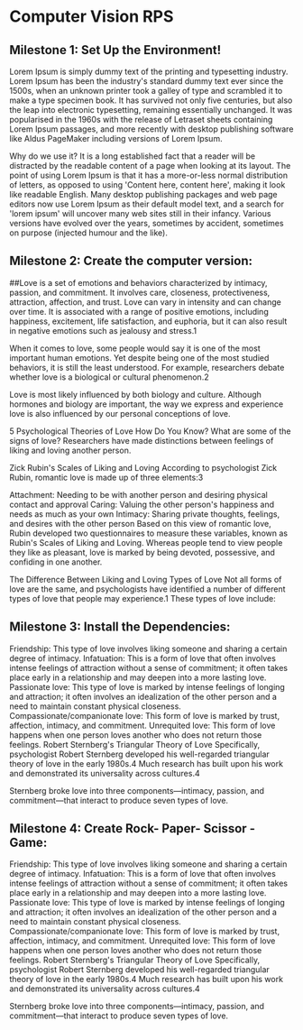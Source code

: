 # Computer Vision RPS
## Milestone 1: Set Up the Environment!
Lorem Ipsum is simply dummy text of the printing and typesetting industry. Lorem Ipsum has been the industry's standard dummy text ever since the 1500s, when an unknown printer took a galley of type and scrambled it to make a type specimen book. It has survived not only five centuries, but also the leap into electronic typesetting, remaining essentially unchanged. It was popularised in the 1960s with the release of Letraset sheets containing Lorem Ipsum passages, and more recently with desktop publishing software like Aldus PageMaker including versions of Lorem Ipsum.

Why do we use it?
It is a long established fact that a reader will be distracted by the readable content of a page when looking at its layout. The point of using Lorem Ipsum is that it has a more-or-less normal distribution of letters, as opposed to using 'Content here, content here', making it look like readable English. Many desktop publishing packages and web page editors now use Lorem Ipsum as their default model text, and a search for 'lorem ipsum' will uncover many web sites still in their infancy. Various versions have evolved over the years, sometimes by accident, sometimes on purpose (injected humour and the like).

## Milestone 2: Create the computer version:
##Love is a set of emotions and behaviors characterized by intimacy, passion, and commitment. It involves care, closeness, protectiveness, attraction, affection, and trust. Love can vary in intensity and can change over time. It is associated with a range of positive emotions, including happiness, excitement, life satisfaction, and euphoria, but it can also result in negative emotions such as jealousy and stress.1

When it comes to love, some people would say it is one of the most important human emotions. Yet despite being one of the most studied behaviors, it is still the least understood. For example, researchers debate whether love is a biological or cultural phenomenon.2

Love is most likely influenced by both biology and culture. Although hormones and biology are important, the way we express and experience love is also influenced by our personal conceptions of love.

 5 Psychological Theories of Love
How Do You Know?
What are some of the signs of love? Researchers have made distinctions between feelings of liking and loving another person.

Zick Rubin's Scales of Liking and Loving
According to psychologist Zick Rubin, romantic love is made up of three elements:3

Attachment: Needing to be with another person and desiring physical contact and approval
Caring: Valuing the other person's happiness and needs as much as your own
Intimacy: Sharing private thoughts, feelings, and desires with the other person
Based on this view of romantic love, Rubin developed two questionnaires to measure these variables, known as Rubin's Scales of Liking and Loving. Whereas people tend to view people they like as pleasant, love is marked by being devoted, possessive, and confiding in one another. 

 The Difference Between Liking and Loving
Types of Love
Not all forms of love are the same, and psychologists have identified a number of different types of love that people may experience.1﻿ These types of love include:

## Milestone 3: Install the Dependencies:
Friendship: This type of love involves liking someone and sharing a certain degree of intimacy.
Infatuation: This is a form of love that often involves intense feelings of attraction without a sense of commitment; it often takes place early in a relationship and may deepen into a more lasting love.
Passionate love: This type of love is marked by intense feelings of longing and attraction; it often involves an idealization of the other person and a need to maintain constant physical closeness.
Compassionate/companionate love: This form of love is marked by trust, affection, intimacy, and commitment.
Unrequited love: This form of love happens when one person loves another who does not return those feelings.
Robert Sternberg's Triangular Theory of Love
Specifically, psychologist Robert Sternberg developed his well-regarded triangular theory of love in the early 1980s.4 Much research has built upon his work and demonstrated its universality across cultures.4

Sternberg broke love into three components—intimacy, passion, and commitment—that interact to produce seven types of love.

## Milestone 4: Create Rock- Paper- Scissor - Game:
Friendship: This type of love involves liking someone and sharing a certain degree of intimacy.
Infatuation: This is a form of love that often involves intense feelings of attraction without a sense of commitment; it often takes place early in a relationship and may deepen into a more lasting love.
Passionate love: This type of love is marked by intense feelings of longing and attraction; it often involves an idealization of the other person and a need to maintain constant physical closeness.
Compassionate/companionate love: This form of love is marked by trust, affection, intimacy, and commitment.
Unrequited love: This form of love happens when one person loves another who does not return those feelings.
Robert Sternberg's Triangular Theory of Love
Specifically, psychologist Robert Sternberg developed his well-regarded triangular theory of love in the early 1980s.4 Much research has built upon his work and demonstrated its universality across cultures.4

Sternberg broke love into three components—intimacy, passion, and commitment—that interact to produce seven types of love.